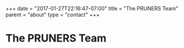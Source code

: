 +++
date = "2017-01-27T22:16:47-07:00"
title = "The PRUNERS Team"
parent = "about"
type = "contact"
+++

<h1>The PRUNERS Team</h1>
